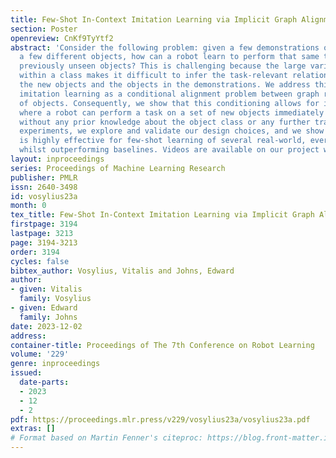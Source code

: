 ```yaml
---
title: Few-Shot In-Context Imitation Learning via Implicit Graph Alignment
section: Poster
openreview: CnKf9TyYtf2
abstract: 'Consider the following problem: given a few demonstrations of a task across
  a few different objects, how can a robot learn to perform that same task on new,
  previously unseen objects? This is challenging because the large variety of objects
  within a class makes it difficult to infer the task-relevant relationship between
  the new objects and the objects in the demonstrations. We address this by formulating
  imitation learning as a conditional alignment problem between graph representations
  of objects. Consequently, we show that this conditioning allows for in-context learning,
  where a robot can perform a task on a set of new objects immediately after the demonstrations,
  without any prior knowledge about the object class or any further training. In our
  experiments, we explore and validate our design choices, and we show that our method
  is highly effective for few-shot learning of several real-world, everyday tasks,
  whilst outperforming baselines. Videos are available on our project webpage at https://www.robot-learning.uk/implicit-graph-alignment.'
layout: inproceedings
series: Proceedings of Machine Learning Research
publisher: PMLR
issn: 2640-3498
id: vosylius23a
month: 0
tex_title: Few-Shot In-Context Imitation Learning via Implicit Graph Alignment
firstpage: 3194
lastpage: 3213
page: 3194-3213
order: 3194
cycles: false
bibtex_author: Vosylius, Vitalis and Johns, Edward
author:
- given: Vitalis
  family: Vosylius
- given: Edward
  family: Johns
date: 2023-12-02
address:
container-title: Proceedings of The 7th Conference on Robot Learning
volume: '229'
genre: inproceedings
issued:
  date-parts:
  - 2023
  - 12
  - 2
pdf: https://proceedings.mlr.press/v229/vosylius23a/vosylius23a.pdf
extras: []
# Format based on Martin Fenner's citeproc: https://blog.front-matter.io/posts/citeproc-yaml-for-bibliographies/
---
```

